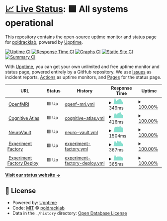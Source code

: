 # [📈 Live Status](https://poldracklab.github.io/uptime): <!--live status--> **🟩 All systems operational**

This repository contains the open-source uptime monitor and status page for [poldracklab](https://poldracklab.github.io/uptime), powered by [Upptime](https://github.com/upptime/upptime).

[![Uptime CI](https://github.com/poldracklab/uptime/workflows/Uptime%20CI/badge.svg)](https://github.com/poldracklab/uptime/actions?query=workflow%3A%22Uptime+CI%22)
[![Response Time CI](https://github.com/poldracklab/uptime/workflows/Response%20Time%20CI/badge.svg)](https://github.com/poldracklab/uptime/actions?query=workflow%3A%22Response+Time+CI%22)
[![Graphs CI](https://github.com/poldracklab/uptime/workflows/Graphs%20CI/badge.svg)](https://github.com/poldracklab/uptime/actions?query=workflow%3A%22Graphs+CI%22)
[![Static Site CI](https://github.com/poldracklab/uptime/workflows/Static%20Site%20CI/badge.svg)](https://github.com/poldracklab/uptime/actions?query=workflow%3A%22Static+Site+CI%22)
[![Summary CI](https://github.com/poldracklab/uptime/workflows/Summary%20CI/badge.svg)](https://github.com/poldracklab/uptime/actions?query=workflow%3A%22Summary+CI%22)

With [Upptime](https://upptime.js.org), you can get your own unlimited and free uptime monitor and status page, powered entirely by a GitHub repository. We use [Issues](https://github.com/poldracklab/uptime/issues) as incident reports, [Actions](https://github.com/poldracklab/uptime/actions) as uptime monitors, and [Pages](https://poldracklab.github.io/uptime) for the status page.

<!--start: status pages-->
<!-- This summary is generated by Upptime (https://github.com/upptime/upptime) -->
<!-- Do not edit this manually, your changes will be overwritten -->
<!-- prettier-ignore -->
| URL | Status | History | Response Time | Uptime |
| --- | ------ | ------- | ------------- | ------ |
| <img alt="" src="https://icons.duckduckgo.com/ip3/openfmri.org.ico" height="13"> [OpenfMRI](https://openfmri.org) | 🟩 Up | [openf-mri.yml](https://github.com/poldracklab/uptime/commits/HEAD/history/openf-mri.yml) | <details><summary><img alt="Response time graph" src="./graphs/openf-mri/response-time-week.png" height="20"> 349ms</summary><br><a href="https://poldracklab.github.io/uptime/history/openf-mri"><img alt="Response time 438" src="https://img.shields.io/endpoint?url=https%3A%2F%2Fraw.githubusercontent.com%2Fpoldracklab%2Fuptime%2FHEAD%2Fapi%2Fopenf-mri%2Fresponse-time.json"></a><br><a href="https://poldracklab.github.io/uptime/history/openf-mri"><img alt="24-hour response time 220" src="https://img.shields.io/endpoint?url=https%3A%2F%2Fraw.githubusercontent.com%2Fpoldracklab%2Fuptime%2FHEAD%2Fapi%2Fopenf-mri%2Fresponse-time-day.json"></a><br><a href="https://poldracklab.github.io/uptime/history/openf-mri"><img alt="7-day response time 349" src="https://img.shields.io/endpoint?url=https%3A%2F%2Fraw.githubusercontent.com%2Fpoldracklab%2Fuptime%2FHEAD%2Fapi%2Fopenf-mri%2Fresponse-time-week.json"></a><br><a href="https://poldracklab.github.io/uptime/history/openf-mri"><img alt="30-day response time 471" src="https://img.shields.io/endpoint?url=https%3A%2F%2Fraw.githubusercontent.com%2Fpoldracklab%2Fuptime%2FHEAD%2Fapi%2Fopenf-mri%2Fresponse-time-month.json"></a><br><a href="https://poldracklab.github.io/uptime/history/openf-mri"><img alt="1-year response time 446" src="https://img.shields.io/endpoint?url=https%3A%2F%2Fraw.githubusercontent.com%2Fpoldracklab%2Fuptime%2FHEAD%2Fapi%2Fopenf-mri%2Fresponse-time-year.json"></a></details> | <details><summary><a href="https://poldracklab.github.io/uptime/history/openf-mri">100.00%</a></summary><a href="https://poldracklab.github.io/uptime/history/openf-mri"><img alt="All-time uptime 99.62%" src="https://img.shields.io/endpoint?url=https%3A%2F%2Fraw.githubusercontent.com%2Fpoldracklab%2Fuptime%2FHEAD%2Fapi%2Fopenf-mri%2Fuptime.json"></a><br><a href="https://poldracklab.github.io/uptime/history/openf-mri"><img alt="24-hour uptime 100.00%" src="https://img.shields.io/endpoint?url=https%3A%2F%2Fraw.githubusercontent.com%2Fpoldracklab%2Fuptime%2FHEAD%2Fapi%2Fopenf-mri%2Fuptime-day.json"></a><br><a href="https://poldracklab.github.io/uptime/history/openf-mri"><img alt="7-day uptime 100.00%" src="https://img.shields.io/endpoint?url=https%3A%2F%2Fraw.githubusercontent.com%2Fpoldracklab%2Fuptime%2FHEAD%2Fapi%2Fopenf-mri%2Fuptime-week.json"></a><br><a href="https://poldracklab.github.io/uptime/history/openf-mri"><img alt="30-day uptime 100.00%" src="https://img.shields.io/endpoint?url=https%3A%2F%2Fraw.githubusercontent.com%2Fpoldracklab%2Fuptime%2FHEAD%2Fapi%2Fopenf-mri%2Fuptime-month.json"></a><br><a href="https://poldracklab.github.io/uptime/history/openf-mri"><img alt="1-year uptime 99.71%" src="https://img.shields.io/endpoint?url=https%3A%2F%2Fraw.githubusercontent.com%2Fpoldracklab%2Fuptime%2FHEAD%2Fapi%2Fopenf-mri%2Fuptime-year.json"></a></details>
| <img alt="" src="https://icons.duckduckgo.com/ip3/cognitiveatlas.org.ico" height="13"> [Cognitive Atlas](https://cognitiveatlas.org) | 🟩 Up | [cognitive-atlas.yml](https://github.com/poldracklab/uptime/commits/HEAD/history/cognitive-atlas.yml) | <details><summary><img alt="Response time graph" src="./graphs/cognitive-atlas/response-time-week.png" height="20"> 416ms</summary><br><a href="https://poldracklab.github.io/uptime/history/cognitive-atlas"><img alt="Response time 480" src="https://img.shields.io/endpoint?url=https%3A%2F%2Fraw.githubusercontent.com%2Fpoldracklab%2Fuptime%2FHEAD%2Fapi%2Fcognitive-atlas%2Fresponse-time.json"></a><br><a href="https://poldracklab.github.io/uptime/history/cognitive-atlas"><img alt="24-hour response time 368" src="https://img.shields.io/endpoint?url=https%3A%2F%2Fraw.githubusercontent.com%2Fpoldracklab%2Fuptime%2FHEAD%2Fapi%2Fcognitive-atlas%2Fresponse-time-day.json"></a><br><a href="https://poldracklab.github.io/uptime/history/cognitive-atlas"><img alt="7-day response time 416" src="https://img.shields.io/endpoint?url=https%3A%2F%2Fraw.githubusercontent.com%2Fpoldracklab%2Fuptime%2FHEAD%2Fapi%2Fcognitive-atlas%2Fresponse-time-week.json"></a><br><a href="https://poldracklab.github.io/uptime/history/cognitive-atlas"><img alt="30-day response time 490" src="https://img.shields.io/endpoint?url=https%3A%2F%2Fraw.githubusercontent.com%2Fpoldracklab%2Fuptime%2FHEAD%2Fapi%2Fcognitive-atlas%2Fresponse-time-month.json"></a><br><a href="https://poldracklab.github.io/uptime/history/cognitive-atlas"><img alt="1-year response time 476" src="https://img.shields.io/endpoint?url=https%3A%2F%2Fraw.githubusercontent.com%2Fpoldracklab%2Fuptime%2FHEAD%2Fapi%2Fcognitive-atlas%2Fresponse-time-year.json"></a></details> | <details><summary><a href="https://poldracklab.github.io/uptime/history/cognitive-atlas">100.00%</a></summary><a href="https://poldracklab.github.io/uptime/history/cognitive-atlas"><img alt="All-time uptime 99.89%" src="https://img.shields.io/endpoint?url=https%3A%2F%2Fraw.githubusercontent.com%2Fpoldracklab%2Fuptime%2FHEAD%2Fapi%2Fcognitive-atlas%2Fuptime.json"></a><br><a href="https://poldracklab.github.io/uptime/history/cognitive-atlas"><img alt="24-hour uptime 100.00%" src="https://img.shields.io/endpoint?url=https%3A%2F%2Fraw.githubusercontent.com%2Fpoldracklab%2Fuptime%2FHEAD%2Fapi%2Fcognitive-atlas%2Fuptime-day.json"></a><br><a href="https://poldracklab.github.io/uptime/history/cognitive-atlas"><img alt="7-day uptime 100.00%" src="https://img.shields.io/endpoint?url=https%3A%2F%2Fraw.githubusercontent.com%2Fpoldracklab%2Fuptime%2FHEAD%2Fapi%2Fcognitive-atlas%2Fuptime-week.json"></a><br><a href="https://poldracklab.github.io/uptime/history/cognitive-atlas"><img alt="30-day uptime 99.86%" src="https://img.shields.io/endpoint?url=https%3A%2F%2Fraw.githubusercontent.com%2Fpoldracklab%2Fuptime%2FHEAD%2Fapi%2Fcognitive-atlas%2Fuptime-month.json"></a><br><a href="https://poldracklab.github.io/uptime/history/cognitive-atlas"><img alt="1-year uptime 99.99%" src="https://img.shields.io/endpoint?url=https%3A%2F%2Fraw.githubusercontent.com%2Fpoldracklab%2Fuptime%2FHEAD%2Fapi%2Fcognitive-atlas%2Fuptime-year.json"></a></details>
| <img alt="" src="https://icons.duckduckgo.com/ip3/neurovault.org.ico" height="13"> [NeuroVault](https://neurovault.org) | 🟩 Up | [neuro-vault.yml](https://github.com/poldracklab/uptime/commits/HEAD/history/neuro-vault.yml) | <details><summary><img alt="Response time graph" src="./graphs/neuro-vault/response-time-week.png" height="20"> 1504ms</summary><br><a href="https://poldracklab.github.io/uptime/history/neuro-vault"><img alt="Response time 1887" src="https://img.shields.io/endpoint?url=https%3A%2F%2Fraw.githubusercontent.com%2Fpoldracklab%2Fuptime%2FHEAD%2Fapi%2Fneuro-vault%2Fresponse-time.json"></a><br><a href="https://poldracklab.github.io/uptime/history/neuro-vault"><img alt="24-hour response time 1455" src="https://img.shields.io/endpoint?url=https%3A%2F%2Fraw.githubusercontent.com%2Fpoldracklab%2Fuptime%2FHEAD%2Fapi%2Fneuro-vault%2Fresponse-time-day.json"></a><br><a href="https://poldracklab.github.io/uptime/history/neuro-vault"><img alt="7-day response time 1504" src="https://img.shields.io/endpoint?url=https%3A%2F%2Fraw.githubusercontent.com%2Fpoldracklab%2Fuptime%2FHEAD%2Fapi%2Fneuro-vault%2Fresponse-time-week.json"></a><br><a href="https://poldracklab.github.io/uptime/history/neuro-vault"><img alt="30-day response time 1648" src="https://img.shields.io/endpoint?url=https%3A%2F%2Fraw.githubusercontent.com%2Fpoldracklab%2Fuptime%2FHEAD%2Fapi%2Fneuro-vault%2Fresponse-time-month.json"></a><br><a href="https://poldracklab.github.io/uptime/history/neuro-vault"><img alt="1-year response time 1576" src="https://img.shields.io/endpoint?url=https%3A%2F%2Fraw.githubusercontent.com%2Fpoldracklab%2Fuptime%2FHEAD%2Fapi%2Fneuro-vault%2Fresponse-time-year.json"></a></details> | <details><summary><a href="https://poldracklab.github.io/uptime/history/neuro-vault">100.00%</a></summary><a href="https://poldracklab.github.io/uptime/history/neuro-vault"><img alt="All-time uptime 98.56%" src="https://img.shields.io/endpoint?url=https%3A%2F%2Fraw.githubusercontent.com%2Fpoldracklab%2Fuptime%2FHEAD%2Fapi%2Fneuro-vault%2Fuptime.json"></a><br><a href="https://poldracklab.github.io/uptime/history/neuro-vault"><img alt="24-hour uptime 100.00%" src="https://img.shields.io/endpoint?url=https%3A%2F%2Fraw.githubusercontent.com%2Fpoldracklab%2Fuptime%2FHEAD%2Fapi%2Fneuro-vault%2Fuptime-day.json"></a><br><a href="https://poldracklab.github.io/uptime/history/neuro-vault"><img alt="7-day uptime 100.00%" src="https://img.shields.io/endpoint?url=https%3A%2F%2Fraw.githubusercontent.com%2Fpoldracklab%2Fuptime%2FHEAD%2Fapi%2Fneuro-vault%2Fuptime-week.json"></a><br><a href="https://poldracklab.github.io/uptime/history/neuro-vault"><img alt="30-day uptime 94.02%" src="https://img.shields.io/endpoint?url=https%3A%2F%2Fraw.githubusercontent.com%2Fpoldracklab%2Fuptime%2FHEAD%2Fapi%2Fneuro-vault%2Fuptime-month.json"></a><br><a href="https://poldracklab.github.io/uptime/history/neuro-vault"><img alt="1-year uptime 97.05%" src="https://img.shields.io/endpoint?url=https%3A%2F%2Fraw.githubusercontent.com%2Fpoldracklab%2Fuptime%2FHEAD%2Fapi%2Fneuro-vault%2Fuptime-year.json"></a></details>
| <img alt="" src="https://icons.duckduckgo.com/ip3/expfactory.org.ico" height="13"> [Experiment Factory](https://expfactory.org) | 🟩 Up | [experiment-factory.yml](https://github.com/poldracklab/uptime/commits/HEAD/history/experiment-factory.yml) | <details><summary><img alt="Response time graph" src="./graphs/experiment-factory/response-time-week.png" height="20"> 367ms</summary><br><a href="https://poldracklab.github.io/uptime/history/experiment-factory"><img alt="Response time 387" src="https://img.shields.io/endpoint?url=https%3A%2F%2Fraw.githubusercontent.com%2Fpoldracklab%2Fuptime%2FHEAD%2Fapi%2Fexperiment-factory%2Fresponse-time.json"></a><br><a href="https://poldracklab.github.io/uptime/history/experiment-factory"><img alt="24-hour response time 322" src="https://img.shields.io/endpoint?url=https%3A%2F%2Fraw.githubusercontent.com%2Fpoldracklab%2Fuptime%2FHEAD%2Fapi%2Fexperiment-factory%2Fresponse-time-day.json"></a><br><a href="https://poldracklab.github.io/uptime/history/experiment-factory"><img alt="7-day response time 367" src="https://img.shields.io/endpoint?url=https%3A%2F%2Fraw.githubusercontent.com%2Fpoldracklab%2Fuptime%2FHEAD%2Fapi%2Fexperiment-factory%2Fresponse-time-week.json"></a><br><a href="https://poldracklab.github.io/uptime/history/experiment-factory"><img alt="30-day response time 425" src="https://img.shields.io/endpoint?url=https%3A%2F%2Fraw.githubusercontent.com%2Fpoldracklab%2Fuptime%2FHEAD%2Fapi%2Fexperiment-factory%2Fresponse-time-month.json"></a><br><a href="https://poldracklab.github.io/uptime/history/experiment-factory"><img alt="1-year response time 390" src="https://img.shields.io/endpoint?url=https%3A%2F%2Fraw.githubusercontent.com%2Fpoldracklab%2Fuptime%2FHEAD%2Fapi%2Fexperiment-factory%2Fresponse-time-year.json"></a></details> | <details><summary><a href="https://poldracklab.github.io/uptime/history/experiment-factory">100.00%</a></summary><a href="https://poldracklab.github.io/uptime/history/experiment-factory"><img alt="All-time uptime 99.99%" src="https://img.shields.io/endpoint?url=https%3A%2F%2Fraw.githubusercontent.com%2Fpoldracklab%2Fuptime%2FHEAD%2Fapi%2Fexperiment-factory%2Fuptime.json"></a><br><a href="https://poldracklab.github.io/uptime/history/experiment-factory"><img alt="24-hour uptime 100.00%" src="https://img.shields.io/endpoint?url=https%3A%2F%2Fraw.githubusercontent.com%2Fpoldracklab%2Fuptime%2FHEAD%2Fapi%2Fexperiment-factory%2Fuptime-day.json"></a><br><a href="https://poldracklab.github.io/uptime/history/experiment-factory"><img alt="7-day uptime 100.00%" src="https://img.shields.io/endpoint?url=https%3A%2F%2Fraw.githubusercontent.com%2Fpoldracklab%2Fuptime%2FHEAD%2Fapi%2Fexperiment-factory%2Fuptime-week.json"></a><br><a href="https://poldracklab.github.io/uptime/history/experiment-factory"><img alt="30-day uptime 99.86%" src="https://img.shields.io/endpoint?url=https%3A%2F%2Fraw.githubusercontent.com%2Fpoldracklab%2Fuptime%2FHEAD%2Fapi%2Fexperiment-factory%2Fuptime-month.json"></a><br><a href="https://poldracklab.github.io/uptime/history/experiment-factory"><img alt="1-year uptime 99.99%" src="https://img.shields.io/endpoint?url=https%3A%2F%2Fraw.githubusercontent.com%2Fpoldracklab%2Fuptime%2FHEAD%2Fapi%2Fexperiment-factory%2Fuptime-year.json"></a></details>
| <img alt="" src="https://icons.duckduckgo.com/ip3/deploy.expfactory.org.ico" height="13"> [Experiment Factory Deploy](https://deploy.expfactory.org) | 🟩 Up | [experiment-factory-deploy.yml](https://github.com/poldracklab/uptime/commits/HEAD/history/experiment-factory-deploy.yml) | <details><summary><img alt="Response time graph" src="./graphs/experiment-factory-deploy/response-time-week.png" height="20"> 365ms</summary><br><a href="https://poldracklab.github.io/uptime/history/experiment-factory-deploy"><img alt="Response time 449" src="https://img.shields.io/endpoint?url=https%3A%2F%2Fraw.githubusercontent.com%2Fpoldracklab%2Fuptime%2FHEAD%2Fapi%2Fexperiment-factory-deploy%2Fresponse-time.json"></a><br><a href="https://poldracklab.github.io/uptime/history/experiment-factory-deploy"><img alt="24-hour response time 229" src="https://img.shields.io/endpoint?url=https%3A%2F%2Fraw.githubusercontent.com%2Fpoldracklab%2Fuptime%2FHEAD%2Fapi%2Fexperiment-factory-deploy%2Fresponse-time-day.json"></a><br><a href="https://poldracklab.github.io/uptime/history/experiment-factory-deploy"><img alt="7-day response time 365" src="https://img.shields.io/endpoint?url=https%3A%2F%2Fraw.githubusercontent.com%2Fpoldracklab%2Fuptime%2FHEAD%2Fapi%2Fexperiment-factory-deploy%2Fresponse-time-week.json"></a><br><a href="https://poldracklab.github.io/uptime/history/experiment-factory-deploy"><img alt="30-day response time 480" src="https://img.shields.io/endpoint?url=https%3A%2F%2Fraw.githubusercontent.com%2Fpoldracklab%2Fuptime%2FHEAD%2Fapi%2Fexperiment-factory-deploy%2Fresponse-time-month.json"></a><br><a href="https://poldracklab.github.io/uptime/history/experiment-factory-deploy"><img alt="1-year response time 449" src="https://img.shields.io/endpoint?url=https%3A%2F%2Fraw.githubusercontent.com%2Fpoldracklab%2Fuptime%2FHEAD%2Fapi%2Fexperiment-factory-deploy%2Fresponse-time-year.json"></a></details> | <details><summary><a href="https://poldracklab.github.io/uptime/history/experiment-factory-deploy">100.00%</a></summary><a href="https://poldracklab.github.io/uptime/history/experiment-factory-deploy"><img alt="All-time uptime 99.93%" src="https://img.shields.io/endpoint?url=https%3A%2F%2Fraw.githubusercontent.com%2Fpoldracklab%2Fuptime%2FHEAD%2Fapi%2Fexperiment-factory-deploy%2Fuptime.json"></a><br><a href="https://poldracklab.github.io/uptime/history/experiment-factory-deploy"><img alt="24-hour uptime 100.00%" src="https://img.shields.io/endpoint?url=https%3A%2F%2Fraw.githubusercontent.com%2Fpoldracklab%2Fuptime%2FHEAD%2Fapi%2Fexperiment-factory-deploy%2Fuptime-day.json"></a><br><a href="https://poldracklab.github.io/uptime/history/experiment-factory-deploy"><img alt="7-day uptime 100.00%" src="https://img.shields.io/endpoint?url=https%3A%2F%2Fraw.githubusercontent.com%2Fpoldracklab%2Fuptime%2FHEAD%2Fapi%2Fexperiment-factory-deploy%2Fuptime-week.json"></a><br><a href="https://poldracklab.github.io/uptime/history/experiment-factory-deploy"><img alt="30-day uptime 100.00%" src="https://img.shields.io/endpoint?url=https%3A%2F%2Fraw.githubusercontent.com%2Fpoldracklab%2Fuptime%2FHEAD%2Fapi%2Fexperiment-factory-deploy%2Fuptime-month.json"></a><br><a href="https://poldracklab.github.io/uptime/history/experiment-factory-deploy"><img alt="1-year uptime 99.93%" src="https://img.shields.io/endpoint?url=https%3A%2F%2Fraw.githubusercontent.com%2Fpoldracklab%2Fuptime%2FHEAD%2Fapi%2Fexperiment-factory-deploy%2Fuptime-year.json"></a></details>

<!--end: status pages-->

[**Visit our status website →**](https://poldracklab.github.io/uptime)

## 📄 License

- Powered by: [Upptime](https://github.com/upptime/upptime)
- Code: [MIT](./LICENSE) © [poldracklab](https://poldracklab.github.io/uptime)
- Data in the `./history` directory: [Open Database License](https://opendatacommons.org/licenses/odbl/1-0/)
